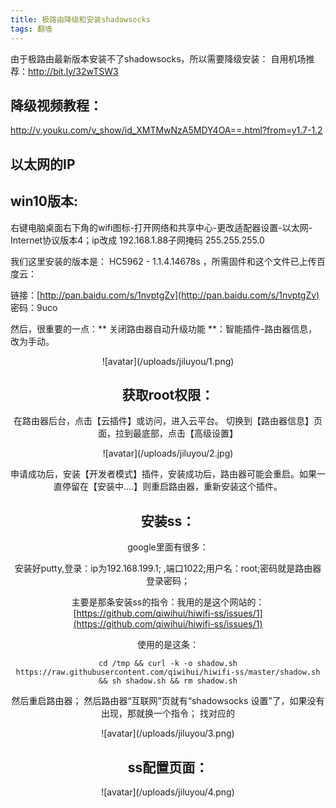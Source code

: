 ```yaml
---
title: 极路由降级和安装shadowsocks
tags: 翻墙
---
```



由于极路由最新版本安装不了shadowsocks，所以需要降级安装：
自用机场推荐：http://bit.ly/32wTSW3

<!--more--> 
## 降级视频教程：
<!--more--> 

[http://v.youku.com/v_show/id_XMTMwNzA5MDY4OA==.html?from=y1.7-1.2
](http://v.youku.com/v_show/id_XMTMwNzA5MDY4OA==.html?from=y1.7-1.2)

## 以太网的IP
## win10版本:
右键电脑桌面右下角的wifi图标-打开网络和共享中心-更改适配器设置-以太网-Internet协议版本4；ip改成 192.168.1.88子网掩码 255.255.255.0

我们这里安装的版本是：  HC5962 - 1.1.4.14678s ，所需固件和这个文件已上传百度云： 


链接：[http://pan.baidu.com/s/1nvptgZv](http://pan.baidu.com/s/1nvptgZv) 密码：9uco


然后，很重要的一点：** 关闭路由器自动升级功能 **：智能插件-路由器信息，改为手动。

<div align=center>![avatar](/uploads/jiluyou/1.png)

## 获取root权限：
在路由器后台，点击【云插件】或访问，进入云平台。
切换到【路由器信息】页面，拉到最底部，点击【高级设置】

<div align=center>![avatar](/uploads/jiluyou/2.jpg)

申请成功后，安装【开发者模式】插件，安装成功后，路由器可能会重启。如果一直停留在【安装中....】则重启路由器，重新安装这个插件。

## 安装ss：

google里面有很多：

安装好putty,登录：ip为192.168.199.1; ,端口1022;用户名：root;密码就是路由器登录密码；

主要是那条安装ss的指令：我用的是这个网站的：
[https://github.com/qiwihui/hiwifi-ss/issues/1](https://github.com/qiwihui/hiwifi-ss/issues/1)

使用的是这条：
```
cd /tmp && curl -k -o shadow.sh https://raw.githubusercontent.com/qiwihui/hiwifi-ss/master/shadow.sh && sh shadow.sh && rm shadow.sh
```
然后重启路由器；
然后路由器“互联网”页就有“shadowsocks 设置”了，如果没有出现，那就换一个指令；
找对应的

<div align=center>![avatar](/uploads/jiluyou/3.png)

## ss配置页面：

<div align=center>![avatar](/uploads/jiluyou/4.png)
